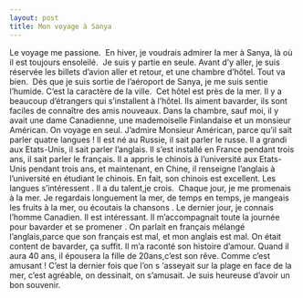 ```yaml
---
layout: post
title: Mon voyage à Sanya
---
```


Le voyage me passione.  En hiver, je voudrais admirer la mer à Sanya, là où il est toujours ensoleilé.  Je suis y partie en seule. Avant d’y aller, je suis réservée les billets d’avion aller et retour, et une chambre d’hôtel. Tout va bien.  Dès que je suis sortie de l’aéroport de Sanya, je me suis sentie l’humide. C’est la caractère de la ville.  Cet hôtel est près de la mer. Il y a beaucoup d’étrangers qui s’installent à l’hôtel. Ils aiment bavarder, ils sont faciles de connaître des amis nouveaux. Dans la chambre, sauf moi, il y avait une dame Canadienne, une mademoiselle Finlandaise et un monsieur Américan. On voyage en seul. J’admire Monsieur Américan, parce qu’il sait parler quatre langues ! Il est né au Russie, il sait parler le russe. Il a grandi aux Etats-Unis, il sait parler l’anglais. Il s’est installé en France pendant trois ans, il sait parler le français. Il a appris le chinois à l’université aux Etats-Unis pendant trois ans, et maintenant, en Chine, il renseigne l’anglais à l’université en étudiant le chinois. En fait, son chinois est excellent. Les langues s’intéressent . Il a du talent,je crois.  Chaque jour, je me promenais à la mer. Je regardais longuement la mer, de temps en temps, je mangeais les fruits à la mer, ou écoutais la chansons . Le dernier jour, je connais l’homme Canadien. Il est intéressant. Il m’accompagnait toute la journée pour bavarder et se promener . On parlait en français mélangé l’anglais,parce que son français est mal, et mon anglais est mal. On était content de bavarder, ça suffit. Il m’a raconté son histoire d’amour. Quand il aura 40 ans, il épousera la fille de 20ans,c’est son rêve. Comme c’est amusant ! C’est la dernier fois que l’on s ‘asseyait sur la plage en face de la mer, c’est agréable, on dessinait, on s’amusait. Je suis heureuse d’avoir un bon souvenir.
